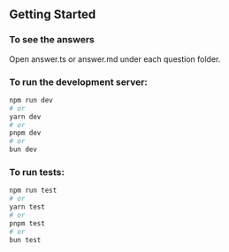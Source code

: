 ## Getting Started

### To see the answers

Open answer.ts or answer.md under each question folder.

### To run the development server:

```bash
npm run dev
# or
yarn dev
# or
pnpm dev
# or
bun dev
```

### To run tests:

```bash
npm run test
# or
yarn test
# or
pnpm test
# or
bun test
```
